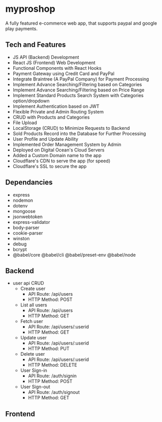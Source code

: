 # myproshop

A fully featured e-commerce web app, that supports paypal and google play payments.

## Tech and Features

- JS API (Backend) Development
- React JS (Frontend) Web Development
- Functional Components with React Hooks
- Payment Gateway using Credit Card and PayPal
- Integrate Braintree (A PayPal Company) for Payment Processing
- Implement Advance Searching/Filtering based on Categories
- Implement Advance Searching/Filtering based on Price Range
- Implement Standard Products Search System with Categories option/dropdown
- Implement Authentication based on JWT
- Flexible Private and Admin Routing System
- CRUD with Products and Categories
- File Upload
- LocalStorage (CRUD) to Minimize Requests to Backend
- Sold Products Record into the Database for Further Processing
- User Profile and Update Ability
- Implemented Order Management System by Admin
- Deployed on Digital Ocean's Cloud Servers
- Added a Custom Domain name to the app
- Cloudflare's CDN to serve the app (for speed)
- Cloudflare's SSL to secure the app

## Dependancies

- express
- nodemon
- dotenv
- mongoose
- jsonwebtoken
- express-validator
- body-parser
- cookie-parser
- winston
- debug
- bcrypt
- @babel/core @babel/cli @babel/preset-env @babel/node

## Backend

- user api CRUD
  - Create user
    - API Route: /api/users
    - HTTP Method: POST
  - List all users
    - API Route: /api/users
    - HTTP Method: GET
  - Fetch user
    - API Route: /api/users/:userid
    - HTTP Method: GET
  - Update user
    - API Route: /api/users/:userid
    - HTTP Method: PUT
  - Delete user
    - API Route: /api/users/:userid
    - HTTP Method: DELETE
  - User Sign-in
    - API Route: /auth/signin
    - HTTP Method: POST
  - User Sign-out
    - API Route: /auth/signout
    - HTTP Method: GET

## Frontend
